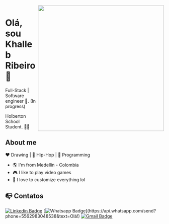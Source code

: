<img align="right" width="400" height="400" src="https://instagram.feoh3-1.fna.fbcdn.net/v/t51.2885-15/e35/72767618_530543940843085_5872510229440679720_n.jpg?_nc_ht=instagram.feoh3-1.fna.fbcdn.net&_nc_cat=101&_nc_ohc=QePZ0N-eHRoAX_hftNl&oh=08407c6056b3380fc09d01f51ed9729c&oe=5F30A1C4">


# Olá, sou Khalleb Ribeiro :chicken:

Full-Stack | Software engineer :robot:. (In progress)

Holberton School Student. :man_technologist:

## About me 

:heart: Drawing | :black_heart: Hip-Hop | :blue_heart: Programming

- :earth_americas: I'm from Medellin - Colombia
- :video_game: I like to play video games
- :gem: I love to customize everything lol

## :mailbox_with_no_mail: Contatos 

[![Linkedin Badge](https://img.shields.io/badge/-khalleb-blue?style=flat-square&logo=Linkedin&logoColor=white&link=https://www.linkedin.com/in/khalleb/)](https://www.linkedin.com/in/khalleb/)
[![Whatsapp Badge](https://img.shields.io/badge/-Whatsapp-4CA143?style=flat-square&labelColor=4CA143&logo=whatsapp&logoColor=white&link=https://api.whatsapp.com/send?phone=5562983048538&text=Olá!)](https://api.whatsapp.com/send?phone=5562983048538&text=Olá!)
[![Gmail Badge](https://img.shields.io/badge/-khallebw@gmail.com-c14438?style=flat-square&logo=Gmail&logoColor=white&link=mailto:khallebw@gmail.com)](mailto:khallebw@gmail.com)

